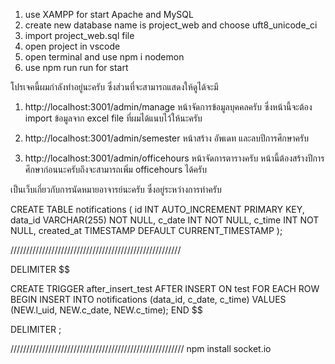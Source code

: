 1. use XAMPP for start Apache and MySQL
2. create new database name is project_web and choose uft8_unicode_ci
3. import project_web.sql file
4. open project in vscode
5. open terminal and use npm i nodemon
5. use npm run run for start

โปรเจคนี้ผมกำลังทำอยู่นะครับ ซึ่งส่วนที่จะสามารถแสดงให้ดูได้จะมี
1. http://localhost:3001/admin/manage หน้าจัดการข้อมูลบุคคลครับ 
      ซึ่งหน้านี้จะต้อง import ข้อมูลจาก excel file ที่ผมได้แนบไว้ให้นะครับ

2. http://localhost:3001/admin/semester หน้าสร้าง อัพเดท และลบปีการศึกษาครับ

3. http://localhost:3001/admin/officehours หน้าจัดการตารางครับ
      หน้านี้ต้องสร้างปีการศึกษาก่อนนะครับถึงจะสามารถเพิ่ม officehours ได้ครับ

เป็นเว็บเกี่ยวกับการนัดหมายอาจารย์นะครับ ซึ่งอยู่ระหว่างการทำครับ


CREATE TABLE notifications (
  id INT AUTO_INCREMENT PRIMARY KEY,
  data_id VARCHAR(255) NOT NULL,
  c_date INT NOT NULL,
  c_time INT NOT NULL,
  created_at TIMESTAMP DEFAULT CURRENT_TIMESTAMP
);

//////////////////////////////////////////////////////

DELIMITER $$

CREATE TRIGGER after_insert_test
AFTER INSERT ON test
FOR EACH ROW
BEGIN
  INSERT INTO notifications (data_id, c_date, c_time)
  VALUES (NEW.l_uid, NEW.c_date, NEW.c_time);
END $$

DELIMITER ;

///////////////////////////////////////////////////////
npm  install socket.io